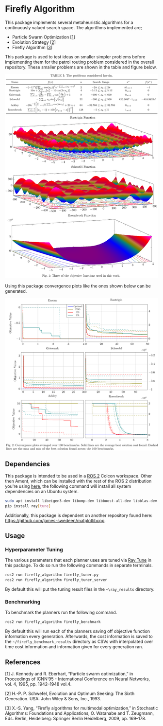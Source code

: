 # Firefly Algorithm

This package implements several metaheuristic algorithms for a continuously valued search space.
The algorithms implemented are;

  * Particle Swarm Optimization [[1](#1)]
  * Evolution Strategy [[2](#2)]
  * Firefly Algorithm [[3](#3)]

This package is used to test ideas on smaller simpler problems before implementing them for the patrol routing problem considered in the overall repository.
These smaller problems are shown in the table and figure below.

<img src="./pics/problems.png">

<img src="./pics/cost_funcs.png">

Using this package convergence plots like the ones shown below can be generated.

<img src="./pics/convergence_plots.png">

## Dependencies

This package is intended to be used in a [ROS 2](https://docs.ros.org/en/jazzy/index.html) Colcon workspace.
Other then Ament, which can be installed with the rest of the ROS 2 distribution you're using [here](https://docs.ros.org/en/jazzy/Installation.html), the following command will install all system dependencies on an Ubuntu system.
```bash
sudo apt install libeigen3-dev libomp-dev libboost-all-dev libblas-dev liblapack-dev libtbb-dev
pip install ray[tune]
```
Additionally, this package is dependent on another repository found here: https://github.com/james-swedeen/matplotlibcpp.

## Usage

### Hyperparameter Tuning

The various parameters that each planner uses are tuned via [Ray Tune](https://docs.ray.io/en/latest/tune/index.html) in this package.
To do so run the following commands in separate terminals.
```bash
ros2 run firefly_algorithm firefly_tuner.py
ros2 run firefly_algorithm firefly_tuner_server
```
By default this will put the tuning result files in the `~\ray_results` directory.


### Benchmarking

To benchmark the planners run the following command.
```bash
ros2 run firefly_algorithm firefly_benchmark
```
By default this will run each of the planners saving off objective function information every generation.
Afterwards, the cost information is saved to the `~/firefly_benchmark_results` directory as CSVs with interpolated over time cost information and information given for every generation ran.

## References

<a id="1">[1]</a>
J. Kennedy and R. Eberhart, “Particle swarm optimization,” in Proceedings of ICNN’95 - International Conference on Neural Networks, vol. 4, 1995, pp. 1942–1948 vol.4.

<a id="2">[2]</a>
H.-P. P. Schwefel, Evolution and Optimum Seeking: The Sixth Generation. USA: John Wiley & Sons, Inc., 1993.

<a id="3">[3]</a>
X.-S. Yang, “Firefly algorithms for multimodal optimization,” in Stochastic Algorithms: Foundations and Applications, O. Watanabe and T. Zeugmann, Eds. Berlin, Heidelberg: Springer Berlin Heidelberg, 2009, pp. 169–178.

